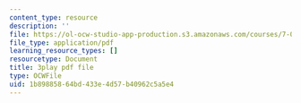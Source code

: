 ```yaml
---
content_type: resource
description: ''
file: https://ol-ocw-studio-app-production.s3.amazonaws.com/courses/7-01sc-fundamentals-of-biology-fall-2011/1b89885864bd433e4d57b40962c5a5e4_YCeKtM6Hnmc.pdf
file_type: application/pdf
learning_resource_types: []
resourcetype: Document
title: 3play pdf file
type: OCWFile
uid: 1b898858-64bd-433e-4d57-b40962c5a5e4
---
```

